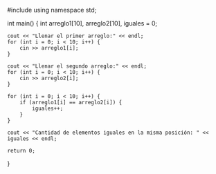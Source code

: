 #include <iostream>
using namespace std;

int main() {
    int arreglo1[10], arreglo2[10], iguales = 0;

    cout << "Llenar el primer arreglo:" << endl;
    for (int i = 0; i < 10; i++) {
        cin >> arreglo1[i];
    }

    cout << "Llenar el segundo arreglo:" << endl;
    for (int i = 0; i < 10; i++) {
        cin >> arreglo2[i];
    }

    for (int i = 0; i < 10; i++) {
        if (arreglo1[i] == arreglo2[i]) {
            iguales++;
        }
    }

    cout << "Cantidad de elementos iguales en la misma posición: " << iguales << endl;

    return 0;
}
